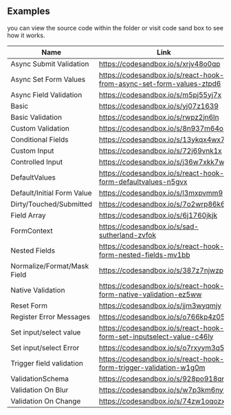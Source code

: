 ## Examples

you can view the source code within the folder or visit code sand box to see how it works.

| Name                        | Link                                                                 |
| --------------------------- | -------------------------------------------------------------------- |
| Async Submit Validation     | https://codesandbox.io/s/xrjv48o0qp                                  |
| Async Set Form Values       | https://codesandbox.io/s/react-hook-from-async-set-form-values-ztpd6 |
| Async Field Validation      | https://codesandbox.io/s/m5pj55yj7x                                  |
| Basic                       | https://codesandbox.io/s/yj07z1639                                   |
| Basic Validation            | https://codesandbox.io/s/rwpz2jn6ln                                  |
| Custom Validation           | https://codesandbox.io/s/8n937m64o9                                  |
| Conditional Fields          | https://codesandbox.io/s/13ykqx4wx7                                  |
| Custom Input                | https://codesandbox.io/s/72j69vnk1x                                  |
| Controlled Input            | https://codesandbox.io/s/j36w7xkk7w                                  |
| DefaultValues               | https://codesandbox.io/s/react-hook-form-defaultvalues-n5gvx         |
| Default/Initial Form Value  | https://codesandbox.io/s/l3mxpvmm9                                   |
| Dirty/Touched/Submitted     | https://codesandbox.io/s/7o2wrp86k6                                  |
| Field Array                 | https://codesandbox.io/s/6j1760jkjk                                  |
| FormContext                 | https://codesandbox.io/s/sad-sutherland-zvfok                        |
| Nested Fields               | https://codesandbox.io/s/react-hook-form-nested-fields-mv1bb         |
| Normalize/Format/Mask Field | https://codesandbox.io/s/387z7njwzp                                  |
| Native Validation           | https://codesandbox.io/s/react-hook-form-native-validation-ez5ww     |
| Reset Form                  | https://codesandbox.io/s/jjm3wyqmjy                                  |
| Register Error Messages     | https://codesandbox.io/s/o766kp4z05                                  |
| Set input/select value      | https://codesandbox.io/s/react-hook-form-set-inputselect-value-c46ly |
| Set input/select Error      | https://codesandbox.io/s/o7rxyym3q5                                  |
| Trigger field validation    | https://codesandbox.io/s/react-hook-form-trigger-validation-w1g0m    |
| ValidationSchema            | https://codesandbox.io/s/928po918qr                                  |
| Validation On Blur          | https://codesandbox.io/s/w7p3km6nyw                                  |
| Validation On Change        | https://codesandbox.io/s/74zw1oqozx                                  |
